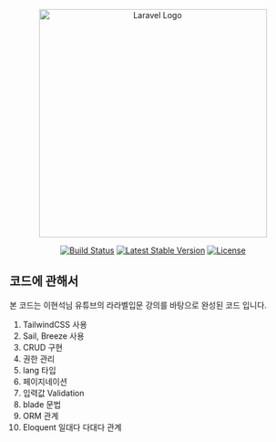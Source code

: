 <p align="center"><a href="https://laravel.com" target="_blank"><img src="https://raw.githubusercontent.com/laravel/art/master/logo-lockup/5%20SVG/2%20CMYK/1%20Full%20Color/laravel-logolockup-cmyk-red.svg" width="400" alt="Laravel Logo"></a></p>

<p align="center">
<a href="https://github.com/laravel/framework/actions"><img src="https://github.com/laravel/framework/workflows/tests/badge.svg" alt="Build Status"></a>
<a href="https://packagist.org/packages/laravel/framework"><img src="https://img.shields.io/packagist/v/laravel/framework" alt="Latest Stable Version"></a>
<a href="https://packagist.org/packages/laravel/framework"><img src="https://img.shields.io/packagist/l/laravel/framework" alt="License"></a>
</p>

## 코드에 관해서

본 코드는 이현석님 유튜브의 라라벨입문 강의를 바탕으로 완성된 코드 입니다.

1. TailwindCSS 사용
2. Sail, Breeze 사용
3. CRUD 구현
4. 권한 관리
5. lang 타입
6. 페이지네이션
7. 입력값 Validation
8. blade 문법
9. ORM 관계
10. Eloquent 일대다 다대다 관계

